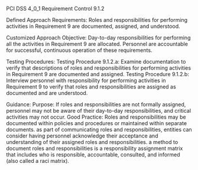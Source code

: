 PCI DSS 4_0_1 Requirement Control 9.1.2

Defined Approach Requirements:
Roles and responsibilities for performing activities in Requirement 9 are documented, assigned, and understood.

Customized Approach Objective:
Day-to-day responsibilities for performing all the activities in Requirement 9 are allocated. Personnel are accountable for successful, continuous operation of these requirements.

Testing Procedures:
Testing Procedure 9.1.2.a: Examine documentation to verify that descriptions of roles and responsibilities for performing activities in Requirement 9 are documented and assigned.
Testing Procedure 9.1.2.b: Interview personnel with responsibility for performing activities in Requirement 9 to verify that roles and responsibilities are assigned as documented and are understood.

Guidance:
Purpose: If roles and responsibilities are not formally assigned, personnel may not be aware of their day-to-day responsibilities, and critical activities may not occur. Good Practice: Roles and responsibilities may be documented within policies and procedures or maintained within separate documents. as part of communicating roles and responsibilities, entities can consider having personnel acknowledge their acceptance and understanding of their assigned roles and responsibilities. a method to document roles and responsibilities is a responsibility assignment matrix that includes who is responsible, accountable, consulted, and informed (also called a raci matrix).